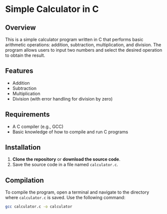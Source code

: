 # Simple Calculator in C

## Overview

This is a simple calculator program written in C that performs basic arithmetic operations: addition, subtraction, multiplication, and division. The program allows users to input two numbers and select the desired operation to obtain the result.

## Features

- Addition
- Subtraction
- Multiplication
- Division (with error handling for division by zero)

## Requirements

- A C compiler (e.g., GCC)
- Basic knowledge of how to compile and run C programs

## Installation

1. **Clone the repository** or **download the source code**.
2. Save the source code in a file named `calculator.c`.

## Compilation

To compile the program, open a terminal and navigate to the directory where `calculator.c` is saved. Use the following command:

```bash
gcc calculator.c -o calculator
